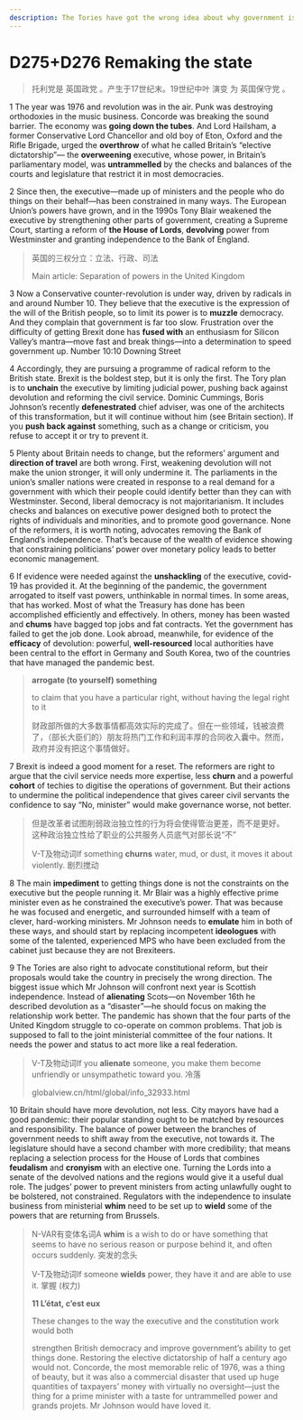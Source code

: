 ```yaml
---
description: The Tories have got the wrong idea about why government isn’t working 
---
```


# D275+D276 Remaking the state
> 托利党是        英国政党        。产生于17世纪末。19世纪中叶        演变        为        英国保守党        。
 > 

1 The year was 1976 and revolution was in the air. Punk was destroying orthodoxies in the music business. Concorde was breaking the sound barrier. The economy was **going down the tubes**. And Lord Hailsham, a former Conservative Lord Chancellor and old boy of Eton, Oxford and the Rifle Brigade, urged the **overthrow** of what he called Britain’s “elective dictatorship”— the **overweening** executive, whose power, in Britain’s parliamentary model, was **untrammelled** by the checks and balances of the courts and legislature that restrict it in most democracies.

2 Since then, the executive—made up of ministers and the people who do things on their behalf—has been constrained in many ways. The European Union’s powers have grown, and in the 1990s Tony Blair weakened the executive by strengthening other parts of government, creating a Supreme Court, starting a reform of **the House of Lords**, **devolving** power from Westminster and granting independence to the Bank of England.

> 英国的三权分立：立法、行政、司法
>
> Main article: Separation of powers in the United Kingdom
>


3 Now a Conservative counter-revolution is under way, driven by radicals in and around Number 10. They believe that the executive is the expression of the will of the British people, so to limit its power is to **muzzle** democracy. And they complain that government is far too slow. Frustration over the difficulty of getting Brexit done has **fused with** an enthusiasm for Silicon Valley’s mantra—move fast and break things—into a determination to speed government up.
Number 10:10 Downing Street

4 Accordingly, they are pursuing a programme of radical reform to the British state. Brexit is the boldest step, but it is only the first. The Tory plan is to **unchain** the executive by limiting judicial power, pushing back against devolution and reforming the civil service. Dominic Cummings, Boris Johnson’s recently **defenestrated** chief adviser, was one of the architects of this transformation, but it will continue without him (see Britain section).
If you **push back against** something, such as a change or criticism, you refuse to accept it or try to prevent it.

5 Plenty about Britain needs to change, but the reformers’ argument and **direction of travel** are both wrong. First, weakening devolution will not make the union stronger, it will only undermine it. The parliaments in the union’s smaller nations were created in response to a real demand for a government with which their people could identify better than they can with Westminster. Second, liberal democracy is not majoritarianism. It includes checks and balances on executive power designed both to protect the rights of individuals and minorities, and to promote good governance. None of the reformers, it is worth noting, advocates removing the Bank of England’s independence. That’s because of the wealth of evidence showing that constraining politicians’ power over monetary policy leads to better economic management.

6 If evidence were needed against the **unshackling** of the executive, covid-19 has provided it. At the beginning of the pandemic, the government arrogated to itself vast powers, unthinkable in normal times. In some areas, that has worked. Most of what the Treasury has done has been accomplished efficiently and effectively. In others, money has been wasted and **chums** have bagged top jobs and fat contracts. Yet the government has failed to get the job done. Look abroad, meanwhile, for evidence of
the **efficacy** of devolution: powerful, **well-resourced** local authorities have been central to the effort in Germany and South Korea, two of the countries that have managed the pandemic best.

> **arrogate (to yourself) something**
>
> to claim that you have a particular right,  without having the legal right to it
>
> 财政部所做的大多数事情都高效实际的完成了。但在一些领域，钱被浪费了，（部长大臣们的）朋友将热门工作和利润丰厚的合同收入囊中。然而，政府并没有把这个事情做好。
>

7 Brexit is indeed a good moment for a reset. The reformers are right to argue that the civil service needs more expertise, less **churn** and a powerful **cohort** of techies to digitise the operations of government. But their actions to undermine the political independence that gives career civil servants the confidence to say “No, minister” would make governance worse, not better.

> 但是改革者试图削弱政治独立性的行为将会使得管治更差，而不是更好。 这种政治独立性给了职业的公共服务人员底气对部长说“不”
>
> V-T及物动词If something **churns** water, mud, or dust, it moves it about violently. 剧烈搅动
>

8 The main **impediment** to getting things done is not the constraints on the executive but the people running it. Mr Blair was a highly effective prime minister even as he constrained the executive’s power. That was because he was focused and energetic, and surrounded himself with a team of clever, hard-working ministers. Mr Johnson needs to **emulate** him in both of these ways, and should start by replacing incompetent **ideologues** with some of the talented, experienced MPS who have been excluded from the cabinet just because they are not Brexiteers.

9 The Tories are also right to advocate constitutional reform, but their proposals would take the country in precisely the wrong direction. The biggest issue which Mr Johnson will confront next year is Scottish independence. Instead of **alienating** Scots—on November 16th he described devolution as a “disaster”—he should focus on making the relationship work better. The pandemic has shown that the four parts of the United Kingdom struggle to co-operate on common problems. That job is supposed to fall to the joint ministerial committee of the four nations. It needs the power and status to act more like a real federation.

> V-T及物动词If you **alienate** someone, you make them become unfriendly or unsympathetic toward you. 冷落
>
> globalview.cn/html/global/info_32933.html
>

10 Britain should have more devolution, not less. City mayors have had a good pandemic: their popular standing ought to be matched by resources and responsibility. The balance of power between the branches of government needs to shift away from the executive, not towards it. The legislature should have a second chamber with more credibility; that means replacing a selection process for the House of Lords that combines **feudalism** and **cronyism** with an elective one. Turning the Lords into a senate of the devolved nations and the regions would give it a useful dual role. The judges’ power to prevent ministers from acting unlawfully ought to be bolstered, not constrained. Regulators with the independence to insulate business from ministerial **whim** need to be set up to **wield** some of the powers that are returning from Brussels.

> N-VAR有变体名词A **whim** is a wish to do or have something that seems to have no serious reason or purpose behind it, and often occurs suddenly. 突发的念头
>
> V-T及物动词If someone **wields** power, they have it and are able to use it. 掌握 (权力)
>
> **11 L’état, c’est eux**
>
> These changes to the way the executive and the constitution work would both
>
> strengthen British democracy and improve government’s ability to get things done. Restoring the elective dictatorship of half a century ago would not. Concorde, the most memorable relic of 1976, was a thing of beauty, but it was also a commercial disaster that used up huge quantities of taxpayers’ money with virtually no oversight—just the thing for a prime minister with a taste for untrammelled power and grands projets. Mr Johnson would have loved it.
>

